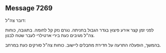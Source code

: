 ## Message 7269

דובר צה"ל:

לפני זמן קצר אירע פיצוץ בגדר הגבול בחניתה. נגרם נזק קל לחומה. בתגובה, כוחות צה"ל מגיבים כעת בירי ארטילרי לעבר שטח לבנון.

בהמשך, הופעלה התרעה על חדירת מחבלים ליישוב. כוחות צה"ל סורקים כעת במרחב.

